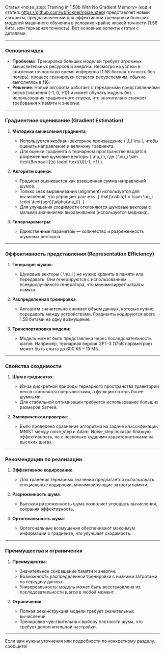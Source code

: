 Статья «noise_step: Training in 1.58b With No Gradient Memory» (код и статья: https://github.com/wbrickner/noise_step)
представляет новый алгоритм, предназначенный для эффективной тренировки больших моделей машинного обучения в условиях крайне низкой точности (1.58 бита, или тернарная точность). Вот основные аспекты статьи с деталями:

---

### **Основная идея**
- **Проблема**: Тренировка больших моделей требует огромных вычислительных ресурсов и энергии. Несмотря на успехи в снижении точности во время инференса (1.58-битная точность без потерь), процесс тренировки остается ресурсоемким, обычно выполняясь в f16.
- **Решение**: Новый алгоритм работает с тернарными представлениями весов (значения {-1, 0, +1}) и может обучать модель без использования градиентного спуска, что значительно снижает требования к памяти и энергии.

---

### **Градиентное оценивание (Gradient Estimation)**

1. **Методика вычисления градиента**:
   - Используется якобиан-векторное произведение \( J_f \nu \), чтобы оценить направление и величину градиента.
   - Для оценки градиента в тернарном пространстве вводятся разреженные шумовые векторы \( \nu_i \), где \( \nu_i \sim \text{Bernoulli}(s) \odot \text{U}\{-1, +1\} \).

2. **Алгоритм оценки**:
   - Градиент оценивается как взвешенная сумма направлений шумов.
   - Только знак выравнивания (alignment) используется для вычисления, что упрощает расчеты:
     \[
     \hat{\nabla}f = \sum \nu_i \cdot \text{sgn}(\alpha(\nu_i)).
     \]
   - Для улучшения сходимости отклоняются шумовые векторы с малыми значениями выравнивания (используется медиана).

3. **Гиперпараметры**:
   - Единственные параметры — количество и разреженность шумовых векторов.

---

### **Эффективность представления (Representation Efficiency)**

1. **Генерация шумов**:
   - Шумовые векторы \( \nu_i \) не нужно хранить в памяти или передавать. Они генерируются с использованием псевдослучайного генератора, что минимизирует затраты памяти.

2. **Распределенная тренировка**:
   - Алгоритм значительно снижает объем данных, которые нужно передавать между устройствами. Градиенты кодируются всего 1.58 битами на одну возмущение.

3. **Транспортировка модели**:
   - Модель может быть представлена через последовательность шагов. Например, тернарная версия GPT-3 (175B параметров) может быть сжата до 600 КБ – 19 МБ.

---

### **Свойства сходимости**

1. **Шум в градиентах**:
   - Из-за дискретной природы тернарного пространства траектории весов становятся прерывистыми, а функции потерь более шумными.
   - Для стабильной оптимизации требуется использование больших размеров батчей.

2. **Эмпирическая проверка**:
   - Было проведено сравнение алгоритма на задаче классификации MNIST между noise_step и Adam. Noise_step показал близкую эффективность, но с несколько худшими характеристиками на высоких шагах.

---

### **Рекомендации по реализации**

1. **Эффективное кодирование**:
   - Для хранения тернарных значений предлагается использовать специальные кодировки, минимизирующие затраты памяти.

2. **Разреженность шума**:
   - Высокая разреженность шума позволяет упрощать вычисления, сохраняя эффективность.

3. **Ортогональность шума**:
   - Ортогональные возмущения обеспечивают максимум информации о градиенте, что улучшает сходимость.

---

### **Преимущества и ограничения**

1. **Преимущества**:
   - Значительное сокращение памяти и энергии.
   - Возможность распределенной тренировки с низкими затратами на передачу данных.
   - Универсальность: модель может быть восстановлена из последовательности шагов в любой момент.

2. **Ограничения**:
   - Полная реконструкция модели требует значительных вычислений.
   - Тренировка чувствительна к выбору плотности шума, что требует дополнительной настройки.

---

Если вам нужны уточнения или подробности по конкретному разделу, сообщите!
